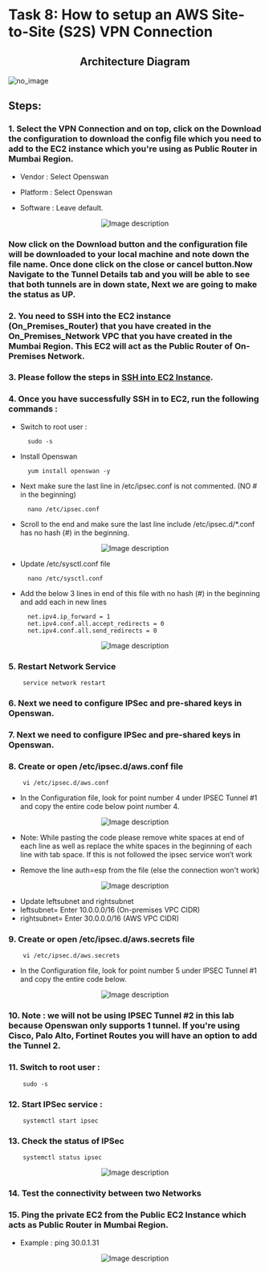# Task 8: How to setup an AWS Site-to-Site (S2S) VPN Connection
## <center>Architecture Diagram</center>
![no_image](https://labresources.whizlabs.com/16b946592707a2ad9ff58e2c0491a2b5/image46.png)

## Steps:

### 1. Select the VPN Connection and on top, click on the Download the configuration to download the config file which you need to add to the EC2 instance which you're using as Public Router in Mumbai Region.
- Vendor : Select Openswan

- Platform : Select Openswan

- Software : Leave default.

<div style="text-align:center;">
        <img src="https://labresources.whizlabs.com/16b946592707a2ad9ff58e2c0491a2b5/screenshot_263.png" alt="Image description">
</div>


### Now click on the Download button and the configuration file will be downloaded to your local machine and note down the file name. Once done click on the close or cancel button.Now Navigate to the Tunnel Details tab and you will be able to see that both tunnels are in down state, Next we are going to make the status as UP.

### 2. You need to SSH into the EC2 instance (On_Premises_Router) that you have created in the On_Premises_Network VPC that you have created in the Mumbai Region. This EC2 will act as the Public Router of On-Premises Network.

### 3. Please follow the steps in [SSH into EC2 Instance](https://www.whizlabs.com/labs/support-document/ssh-into-ec-instance).

### 4. Once you have successfully SSH in to EC2, run the following commands :
- Switch to root user :

        sudo -s

- Install Openswan

        yum install openswan -y

- Next make sure the last line in /etc/ipsec.conf is not commented. (NO # in the beginning)

        nano /etc/ipsec.conf

- Scroll to the end and make sure the last line include /etc/ipsec.d/*.conf has no hash (#) in the beginning.

<div style="text-align:center;">
        <img src="https://labresources.whizlabs.com/16b946592707a2ad9ff58e2c0491a2b5/image100.png" alt="Image description">
</div>

- Update /etc/sysctl.conf file

        nano /etc/sysctl.conf

- Add the below 3 lines in end of this file with no hash (#) in the beginning and add each in new lines

        net.ipv4.ip_forward = 1
        net.ipv4.conf.all.accept_redirects = 0
        net.ipv4.conf.all.send_redirects = 0
        
<div style="text-align:center;">
        <img src="https://labresources.whizlabs.com/16b946592707a2ad9ff58e2c0491a2b5/image12.png" alt="Image description">
</div>

### 5. Restart Network Service

        service network restart

### 6. Next we need to configure IPSec and pre-shared keys in Openswan.

### 7. Next we need to configure IPSec and pre-shared keys in Openswan.

### 8. Create or open /etc/ipsec.d/aws.conf file

        vi /etc/ipsec.d/aws.conf
- In the Configuration file, look for point number 4  under IPSEC Tunnel #1 and copy the entire code below point number 4.

<div style="text-align:center;">
        <img src="https://labresources.whizlabs.com/16b946592707a2ad9ff58e2c0491a2b5/task_14_step_12.2.jpg" alt="Image description">
</div>

- Note: While pasting the code please remove white spaces at end of each line as well as replace the white spaces in the beginning of each line with tab space. If this is not followed the ipsec service won’t work

- Remove the line auth=esp from the file (else the connection won't work)

<div style="text-align:center;">
        <img src="https://labresources.whizlabs.com/16b946592707a2ad9ff58e2c0491a2b5/task_14_step_12.6.jpg" alt="Image description">
</div>

- Update leftsubnet and rightsubnet
- leftsubnet= Enter 10.0.0.0/16 (On-premises VPC CIDR) 
- rightsubnet= Enter 30.0.0.0/16 (AWS VPC CIDR)

### 9. Create or open /etc/ipsec.d/aws.secrets file

        vi /etc/ipsec.d/aws.secrets

- In the Configuration file, look for point number 5  under IPSEC Tunnel #1 and copy the entire code below.

<div style="text-align:center;">
        <img src="https://labresources.whizlabs.com/16b946592707a2ad9ff58e2c0491a2b5/task_14_step_13.2.jpg" alt="Image description">
</div>

### 10. Note : we will not be using IPSEC Tunnel #2 in this lab because Openswan only supports 1 tunnel. If you're using Cisco, Palo Alto, Fortinet Routes you will have an option to add the Tunnel 2. 

### 11. Switch to root user :

        sudo -s

### 12. Start IPSec service :

        systemctl start ipsec

### 13. Check the status of IPSec

        systemctl status ipsec

<div style="text-align:center;">
        <img src="https://labresources.whizlabs.com/16b946592707a2ad9ff58e2c0491a2b5/image53.png" alt="Image description">
</div>

### 14. Test the connectivity between two Networks

### 15. Ping the private EC2 from the Public EC2 Instance which acts as Public Router in Mumbai Region.

- Example : ping 30.0.1.31

<div style="text-align:center;">
        <img src="https://labresources.whizlabs.com/16b946592707a2ad9ff58e2c0491a2b5/image102.png" alt="Image description">
</div>

